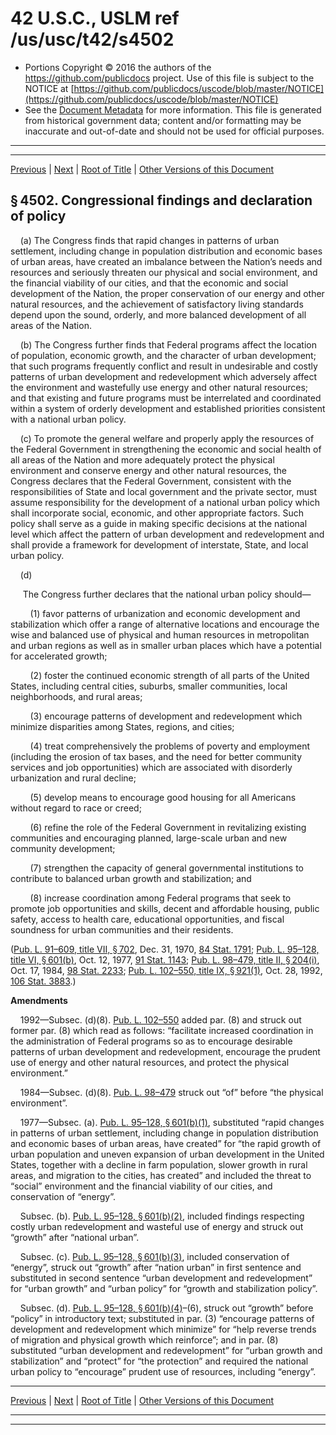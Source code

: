 ---
---

# 42 U.S.C., USLM ref /us/usc/t42/s4502

* Portions Copyright © 2016 the authors of the https://github.com/publicdocs project.
  Use of this file is subject to the NOTICE at [https://github.com/publicdocs/uscode/blob/master/NOTICE](https://github.com/publicdocs/uscode/blob/master/NOTICE)
* See the [Document Metadata](././../../../../..//README.md) for more information.
  This file is generated from historical government data; content and/or formatting may be inaccurate and out-of-date and should not be used for official purposes.

----------
----------

[Previous](./../../../../..//us/usc/t42/ch59/ptA/m__us_usc_t42_ch59_ptA.md) | [Next](./../../../../..//us/usc/t42/ch59/ptA/m__us_usc_t42_s4503.md) | [Root of Title](./../../../../../) | [Other Versions of this Document](https://publicdocs.github.io/go/links?ns=uslm&ref=%2Fus%2Fusc%2Ft42%2Fs4502)

## § 4502. Congressional findings and declaration of policy

    (a) The Congress finds that rapid changes in patterns of urban settlement, including change in population distribution and economic bases of urban areas, have created an imbalance between the Nation’s needs and resources and seriously threaten our physical and social environment, and the financial viability of our cities, and that the economic and social development of the Nation, the proper conservation of our energy and other natural resources, and the achievement of satisfactory living standards depend upon the sound, orderly, and more balanced development of all areas of the Nation.

    (b) The Congress further finds that Federal programs affect the location of population, economic growth, and the character of urban development; that such programs frequently conflict and result in undesirable and costly patterns of urban development and redevelopment which adversely affect the environment and wastefully use energy and other natural resources; and that existing and future programs must be interrelated and coordinated within a system of orderly development and established priorities consistent with a national urban policy.

    (c) To promote the general welfare and properly apply the resources of the Federal Government in strengthening the economic and social health of all areas of the Nation and more adequately protect the physical environment and conserve energy and other natural resources, the Congress declares that the Federal Government, consistent with the responsibilities of State and local government and the private sector, must assume responsibility for the development of a national urban policy which shall incorporate social, economic, and other appropriate factors. Such policy shall serve as a guide in making specific decisions at the national level which affect the pattern of urban development and redevelopment and shall provide a framework for development of interstate, State, and local urban policy.

    (d)

     The Congress further declares that the national urban policy should—

        (1) favor patterns of urbanization and economic development and stabilization which offer a range of alternative locations and encourage the wise and balanced use of physical and human resources in metropolitan and urban regions as well as in smaller urban places which have a potential for accelerated growth;

        (2) foster the continued economic strength of all parts of the United States, including central cities, suburbs, smaller communities, local neighborhoods, and rural areas;

        (3) encourage patterns of development and redevelopment which minimize disparities among States, regions, and cities;

        (4) treat comprehensively the problems of poverty and employment (including the erosion of tax bases, and the need for better community services and job opportunities) which are associated with disorderly urbanization and rural decline;

        (5) develop means to encourage good housing for all Americans without regard to race or creed;

        (6) refine the role of the Federal Government in revitalizing existing communities and encouraging planned, large-scale urban and new community development;

        (7) strengthen the capacity of general governmental institutions to contribute to balanced urban growth and stabilization; and

        (8) increase coordination among Federal programs that seek to promote job opportunities and skills, decent and affordable housing, public safety, access to health care, educational opportunities, and fiscal soundness for urban communities and their residents.

([Pub. L. 91–609, title VII, § 702][/us/pl/91/609/s702], Dec. 31, 1970, [84 Stat. 1791][/us/stat/84/1791]; [Pub. L. 95–128, title VI, § 601(b)][/us/pl/95/128/s601/b], Oct. 12, 1977, [91 Stat. 1143][/us/stat/91/1143]; [Pub. L. 98–479, title II, § 204(i)][/us/pl/98/479/s204/i], Oct. 17, 1984, [98 Stat. 2233][/us/stat/98/2233]; [Pub. L. 102–550, title IX, § 921(1)][/us/pl/102/550/s921/1], Oct. 28, 1992, [106 Stat. 3883][/us/stat/106/3883].)

 __Amendments__ 

    1992—Subsec. (d)(8). [Pub. L. 102–550][/us/pl/102/550] added par. (8) and struck out former par. (8) which read as follows: “facilitate increased coordination in the administration of Federal programs so as to encourage desirable patterns of urban development and redevelopment, encourage the prudent use of energy and other natural resources, and protect the physical environment.”

    1984—Subsec. (d)(8). [Pub. L. 98–479][/us/pl/98/479] struck out “of” before “the physical environment”.

    1977—Subsec. (a). [Pub. L. 95–128, § 601(b)(1)][/us/pl/95/128/s601/b/1], substituted “rapid changes in patterns of urban settlement, including change in population distribution and economic bases of urban areas, have created” for “the rapid growth of urban population and uneven expansion of urban development in the United States, together with a decline in farm population, slower growth in rural areas, and migration to the cities, has created” and included the threat to “social” environment and the financial viability of our cities, and conservation of “energy”.

    Subsec. (b). [Pub. L. 95–128, § 601(b)(2)][/us/pl/95/128/s601/b/2], included findings respecting costly urban redevelopment and wasteful use of energy and struck out “growth” after “national urban”.

    Subsec. (c). [Pub. L. 95–128, § 601(b)(3)][/us/pl/95/128/s601/b/3], included conservation of “energy”, struck out “growth” after “nation urban” in first sentence and substituted in second sentence “urban development and redevelopment” for “urban growth” and “urban policy” for “growth and stabilization policy”.

    Subsec. (d). [Pub. L. 95–128, § 601(b)(4)][/us/pl/95/128/s601/b/4]–(6), struck out “growth” before “policy” in introductory text; substituted in par. (3) “encourage patterns of development and redevelopment which minimize” for “help reverse trends of migration and physical growth which reinforce”; and in par. (8) substituted “urban development and redevelopment” for “urban growth and stabilization” and “protect” for “the protection” and required the national urban policy to “encourage” prudent use of resources, including “energy”.

----------

[Previous](./../../../../..//us/usc/t42/ch59/ptA/m__us_usc_t42_ch59_ptA.md) | [Next](./../../../../..//us/usc/t42/ch59/ptA/m__us_usc_t42_s4503.md) | [Root of Title](./../../../../../) | [Other Versions of this Document](https://publicdocs.github.io/go/links?ns=uslm&ref=%2Fus%2Fusc%2Ft42%2Fs4502)

----------
----------

[/us/pl/91/609/s702]: https://publicdocs.github.io/go/links?ns=uslm&ref=%2Fus%2Fpl%2F91%2F609%2Fs702
[/us/stat/84/1791]: https://publicdocs.github.io/go/links?ns=uslm&ref=%2Fus%2Fstat%2F84%2F1791
[/us/pl/95/128/s601/b]: https://publicdocs.github.io/go/links?ns=uslm&ref=%2Fus%2Fpl%2F95%2F128%2Fs601%2Fb
[/us/stat/91/1143]: https://publicdocs.github.io/go/links?ns=uslm&ref=%2Fus%2Fstat%2F91%2F1143
[/us/pl/98/479/s204/i]: https://publicdocs.github.io/go/links?ns=uslm&ref=%2Fus%2Fpl%2F98%2F479%2Fs204%2Fi
[/us/stat/98/2233]: https://publicdocs.github.io/go/links?ns=uslm&ref=%2Fus%2Fstat%2F98%2F2233
[/us/pl/102/550/s921/1]: https://publicdocs.github.io/go/links?ns=uslm&ref=%2Fus%2Fpl%2F102%2F550%2Fs921%2F1
[/us/stat/106/3883]: https://publicdocs.github.io/go/links?ns=uslm&ref=%2Fus%2Fstat%2F106%2F3883
[/us/pl/102/550]: https://publicdocs.github.io/go/links?ns=uslm&ref=%2Fus%2Fpl%2F102%2F550
[/us/pl/98/479]: https://publicdocs.github.io/go/links?ns=uslm&ref=%2Fus%2Fpl%2F98%2F479
[/us/pl/95/128/s601/b/1]: https://publicdocs.github.io/go/links?ns=uslm&ref=%2Fus%2Fpl%2F95%2F128%2Fs601%2Fb%2F1
[/us/pl/95/128/s601/b/2]: https://publicdocs.github.io/go/links?ns=uslm&ref=%2Fus%2Fpl%2F95%2F128%2Fs601%2Fb%2F2
[/us/pl/95/128/s601/b/3]: https://publicdocs.github.io/go/links?ns=uslm&ref=%2Fus%2Fpl%2F95%2F128%2Fs601%2Fb%2F3
[/us/pl/95/128/s601/b/4]: https://publicdocs.github.io/go/links?ns=uslm&ref=%2Fus%2Fpl%2F95%2F128%2Fs601%2Fb%2F4


